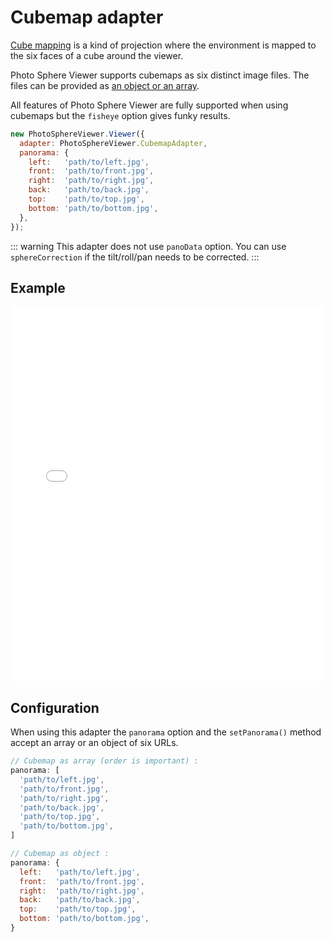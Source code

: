 # Cubemap adapter

[Cube mapping](https://en.wikipedia.org/wiki/Cube_mapping) is a kind of projection where the environment is mapped to the six faces of a cube around the viewer.

Photo Sphere Viewer supports cubemaps as six distinct image files. The files can be provided as [an object or an array](./config.md#panorama-required).

All features of Photo Sphere Viewer are fully supported when using cubemaps but the `fisheye` option gives funky results.

```js
new PhotoSphereViewer.Viewer({
  adapter: PhotoSphereViewer.CubemapAdapter,
  panorama: {
    left:   'path/to/left.jpg',
    front:  'path/to/front.jpg',
    right:  'path/to/right.jpg',
    back:   'path/to/back.jpg',
    top:    'path/to/top.jpg',
    bottom: 'path/to/bottom.jpg',
  },
});
```

::: warning
This adapter does not use `panoData` option. You can use `sphereCorrection` if the tilt/roll/pan needs to be corrected.
:::


## Example

<iframe style="width: 100%; height: 600px;" src="//jsfiddle.net/mistic100/1jL5yc2r/embedded/result,js/dark" allowfullscreen="allowfullscreen" frameborder="0"></iframe>


## Configuration

When using this adapter the `panorama` option and the `setPanorama()` method accept an array or an object of six URLs.

```js
// Cubemap as array (order is important) :
panorama: [
  'path/to/left.jpg',
  'path/to/front.jpg',
  'path/to/right.jpg',
  'path/to/back.jpg',
  'path/to/top.jpg',
  'path/to/bottom.jpg',
]

// Cubemap as object :
panorama: {
  left:   'path/to/left.jpg',
  front:  'path/to/front.jpg',
  right:  'path/to/right.jpg',
  back:   'path/to/back.jpg',
  top:    'path/to/top.jpg',
  bottom: 'path/to/bottom.jpg',
}
```
